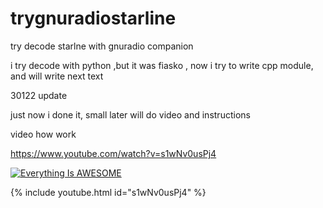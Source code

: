# trygnuradiostarline
try decode starlne with gnuradio companion


i try decode with python ,but it was fiasko , now i try to write cpp module, and will write next text

30122 update 


just now i done it, small later will do video and instructions


video how work 

https://www.youtube.com/watch?v=s1wNv0usPj4


[![Everything Is AWESOME](https://img.youtube.com/vi/StTqXEQ2l-Y/0.jpg)](https://www.youtube.com/watch?v=s1wNv0usPj4 "StarlineDecoder")

{% include youtube.html id="s1wNv0usPj4" %}

